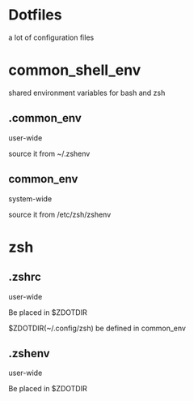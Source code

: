 # Dotfiles

a lot of configuration files

# common_shell_env

shared environment variables for bash and zsh

## .common_env

user-wide

source it from ~/.zshenv

## common_env

system-wide

source it from /etc/zsh/zshenv

# zsh

## .zshrc

user-wide

Be placed in $ZDOTDIR

$ZDOTDIR(~/.config/zsh) be defined in common_env

## .zshenv

user-wide

Be placed in $ZDOTDIR
